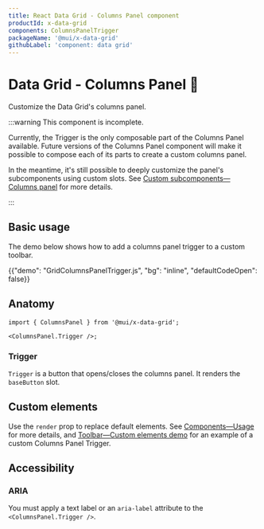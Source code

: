 ```yaml
---
title: React Data Grid - Columns Panel component
productId: x-data-grid
components: ColumnsPanelTrigger
packageName: '@mui/x-data-grid'
githubLabel: 'component: data grid'
---
```


# Data Grid - Columns Panel 🚧

<p class="description">Customize the Data Grid's columns panel.</p>

:::warning
This component is incomplete.

Currently, the Trigger is the only composable part of the Columns Panel available.
Future versions of the Columns Panel component will make it possible to compose each of its parts to create a custom columns panel.

In the meantime, it's still possible to deeply customize the panel's subcomponents using custom slots.
See [Custom subcomponents—Columns panel](/x/react-data-grid/components/#columns-panel) for more details.

:::

## Basic usage

The demo below shows how to add a columns panel trigger to a custom toolbar.

{{"demo": "GridColumnsPanelTrigger.js", "bg": "inline", "defaultCodeOpen": false}}

## Anatomy

```tsx
import { ColumnsPanel } from '@mui/x-data-grid';

<ColumnsPanel.Trigger />;
```

### Trigger

`Trigger` is a button that opens/closes the columns panel.
It renders the `baseButton` slot.

## Custom elements

Use the `render` prop to replace default elements.
See [Components—Usage](/x/react-data-grid/components/usage/#customization) for more details, and [Toolbar—Custom elements demo](/x/react-data-grid/components/toolbar/#custom-elements) for an example of a custom Columns Panel Trigger.

## Accessibility

### ARIA

You must apply a text label or an `aria-label` attribute to the `<ColumnsPanel.Trigger />`.
